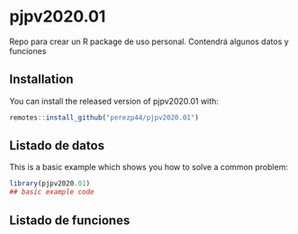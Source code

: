 
# pjpv2020.01

<!-- badges: start -->
<!-- badges: end -->

Repo para crear un R package de uso personal. Contendrá algunos datos y funciones

## Installation

You can install the released version of pjpv2020.01 with:

``` r
remotes::install_github("perezp44/pjpv2020.01")
```

## Listado de datos

This is a basic example which shows you how to solve a common problem:

``` r
library(pjpv2020.01)
## basic example code
```

## Listado de funciones
